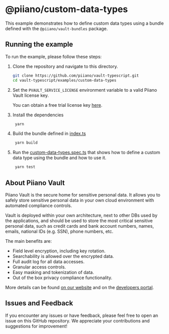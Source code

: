 # @piiano/custom-data-types

This example demonstrates how to define custom data types using a bundle defined with the `@piiano/vault-bundles` package.

## Running the example

To run the example, please follow these steps:

1. Clone the repository and navigate to this directory.
   ```bash
   git clone https://github.com/piiano/vault-typescript.git
   cd vault-typescript/examples/custom-data-types
   ```
2. Set the `PVAULT_SERVICE_LICENSE` environment variable to a valid Piiano Vault license key.

   You can obtain a free trial license key [here](https://docs.piiano.com/guides/get-started/).
3. Install the dependencies
   ```bash
    yarn
    ```
4. Build the bundle defined in [index.ts](./src/Findex.ts)
   ```bash
    yarn build
    ```
   
5. Run the [custom-data-types.spec.ts](./test/custom-data-types.spec.ts) that shows how to define a custom data type using the bundle and how to use it.
   ```bash
    yarn test
    ```

## About Piiano Vault

Piiano Vault is the secure home for sensitive personal data. It allows you to safely store sensitive personal data in your own cloud environment with automated compliance controls.

Vault is deployed within your own architecture, next to other DBs used by the applications, and should be used to store the most critical sensitive personal data, such as credit cards and bank account numbers, names, emails, national IDs (e.g. SSN), phone numbers, etc.

The main benefits are:

- Field level encryption, including key rotation.
- Searchability is allowed over the encrypted data.
- Full audit log for all data accesses.
- Granular access controls.
- Easy masking and tokenization of data.
- Out of the box privacy compliance functionality.

More details can be found [on our website](https://piiano.com/pii-data-privacy-vault/) and on the [developers portal](https://docs.piiano.com/).

## Issues and Feedback

If you encounter any issues or have feedback, please feel free to open an issue on this GitHub repository. We appreciate your contributions and suggestions for improvement!
